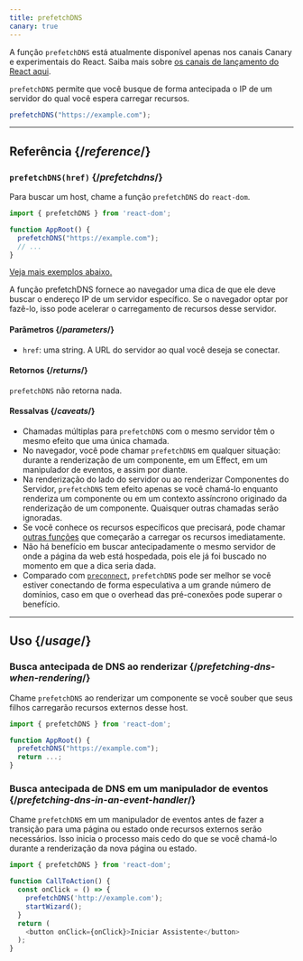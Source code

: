 ```yaml
---
title: prefetchDNS
canary: true
---
```


<Canary>

A função `prefetchDNS` está atualmente disponível apenas nos canais Canary e experimentais do React. Saiba mais sobre [os canais de lançamento do React aqui](/community/versioning-policy#all-release-channels).

</Canary>

<Intro>

`prefetchDNS` permite que você busque de forma antecipada o IP de um servidor do qual você espera carregar recursos.

```js
prefetchDNS("https://example.com");
```

</Intro>

<InlineToc />

---

## Referência {/*reference*/}

### `prefetchDNS(href)` {/*prefetchdns*/}

Para buscar um host, chame a função `prefetchDNS` do `react-dom`.

```js
import { prefetchDNS } from 'react-dom';

function AppRoot() {
  prefetchDNS("https://example.com");
  // ...
}

```

[Veja mais exemplos abaixo.](#usage)

A função prefetchDNS fornece ao navegador uma dica de que ele deve buscar o endereço IP de um servidor específico. Se o navegador optar por fazê-lo, isso pode acelerar o carregamento de recursos desse servidor. 

#### Parâmetros {/*parameters*/}

* `href`: uma string. A URL do servidor ao qual você deseja se conectar.

#### Retornos {/*returns*/}

`prefetchDNS` não retorna nada.

#### Ressalvas {/*caveats*/}

* Chamadas múltiplas para `prefetchDNS` com o mesmo servidor têm o mesmo efeito que uma única chamada.
* No navegador, você pode chamar `prefetchDNS` em qualquer situação: durante a renderização de um componente, em um Effect, em um manipulador de eventos, e assim por diante.
* Na renderização do lado do servidor ou ao renderizar Componentes do Servidor, `prefetchDNS` tem efeito apenas se você chamá-lo enquanto renderiza um componente ou em um contexto assíncrono originado da renderização de um componente. Quaisquer outras chamadas serão ignoradas.
* Se você conhece os recursos específicos que precisará, pode chamar [outras funções](/reference/react-dom/#resource-preloading-apis) que começarão a carregar os recursos imediatamente.
* Não há benefício em buscar antecipadamente o mesmo servidor de onde a página da web está hospedada, pois ele já foi buscado no momento em que a dica seria dada.
* Comparado com [`preconnect`](/reference/react-dom/preconnect), `prefetchDNS` pode ser melhor se você estiver conectando de forma especulativa a um grande número de domínios, caso em que o overhead das pré-conexões pode superar o benefício.

---

## Uso {/*usage*/}

### Busca antecipada de DNS ao renderizar {/*prefetching-dns-when-rendering*/}

Chame `prefetchDNS` ao renderizar um componente se você souber que seus filhos carregarão recursos externos desse host.

```js
import { prefetchDNS } from 'react-dom';

function AppRoot() {
  prefetchDNS("https://example.com");
  return ...;
}
```

### Busca antecipada de DNS em um manipulador de eventos {/*prefetching-dns-in-an-event-handler*/}

Chame `prefetchDNS` em um manipulador de eventos antes de fazer a transição para uma página ou estado onde recursos externos serão necessários. Isso inicia o processo mais cedo do que se você chamá-lo durante a renderização da nova página ou estado.

```js
import { prefetchDNS } from 'react-dom';

function CallToAction() {
  const onClick = () => {
    prefetchDNS('http://example.com');
    startWizard();
  }
  return (
    <button onClick={onClick}>Iniciar Assistente</button>
  );
}
```